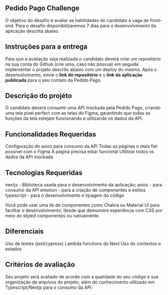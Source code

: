 ## Pedido Pago Challenge 
O objetivo do desafio é avaliar as habilidades do candidato à vaga de front-end. Para o desafio disponibilizaremos 7 dias para o desenvolvimento da aplicação descrita abaixo.

## Instruções para a entrega
Para que a avaliação seja realizada o candidato deverá criar um repositório na sua conta do Github (crie uma, caso não possua) em seguida implementar o projeto descrito abaixo com um deploy do mesmo. Após o desenvolvimento, envie o **link do repositório** e o **link da aplicação publicada** para o seu contato da Pedido Pago.

## Descrição do projéto 
O candidato deverá consumir uma API mockada pela Pedido Pago, criando uma tela pixel perfect com as telas do Figma, garantindo que todas as funções da tela estejam funcionando e utilizando os dados da API.

## Funcionalidades Requeridas
Configuração do axios para consumo da API
Todas as páginas o mais fiel possível com o Figma
A página precisa estar funcional 
Ultilizar todos os dados da API mockada

## Tecnologias Requeridas

nextjs - Biblioteca usada para o desenvolvimento da aplicação;
axios - para consumo da API
emotion - para a criação de componentes e estilos
typescript - para o desenvolvimento e tipagem do código

Você pode usar uma lib de componentes como Chakra ou Material UI para facilitar o desenvolvimento, desde que demonstre experiência com CSS por meio do styled componentes ou nativamente.

## Diferenciais
Uso de testes (jest/cypress)
Lambda functions do Next
Uso de contextos e estados

## Critérios de avaliação

Seu projeto será avaliado de acordo com a qualidade do seu código e sua organização de arquivos do projeto, além do conhecimento utilizado em Typescript/Nextjs para o consumo da API.
